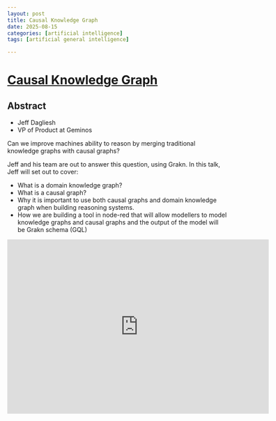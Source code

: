 ```yaml
---
layout: post
title: Causal Knowledge Graph
date: 2025-08-15
categories: [artificial intelligence]
tags: [artificial general intelligence]

---
```


# [Causal Knowledge Graph](https://www.youtube.com/watch?v=xGq8wJMQRgY)

## Abstract

* Jeff Dagliesh
* VP of Product at Geminos 

Can we improve machines ability to reason by merging traditional knowledge graphs with causal graphs?

Jeff and his team are out to answer this question, using Grakn. In this talk, Jeff will set out to cover:

* What is a domain knowledge graph?
* What is a causal graph?
* Why it is important to use both causal graphs and domain knowledge graph when building reasoning systems.
* How we are building a tool in node-red that will allow modellers to model knowledge graphs and causal graphs and the output of the model will be Grakn schema (GQL)

<iframe width="600" height="400" src="https://www.youtube.com/embed/d1cVPUVtnDQ?si=xgBYvHTiw_exKU4k" title="YouTube video player" frameborder="0" allow="accelerometer; autoplay; clipboard-write; encrypted-media; gyroscope; picture-in-picture; web-share" referrerpolicy="strict-origin-when-cross-origin" allowfullscreen></iframe>